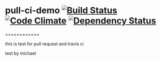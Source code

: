 # pull-ci-demo [![Build Status](https://travis-ci.org/pxie/pull-ci-demo.png?branch=master)](https://travis-ci.org/pxie/pull-ci-demo) [![Code Climate](https://codeclimate.com/github/pxie/pull-ci-demo.png)](https://codeclimate.com/github/pxie/pull-ci-demo) [![Dependency Status](https://gemnasium.com/pxie/pull-ci-demo.png)](https://gemnasium.com/pxie/pull-ci-demo)
============

this is test for  pull request and travis ci

test by michael
